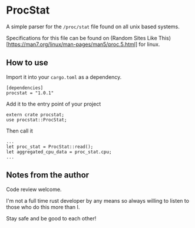 # ProcStat

A simple parser for the `/proc/stat` file found on all unix based systems.

Specifications for this file can be found on (Random Sites Like This)[https://man7.org/linux/man-pages/man5/proc.5.html] for linux.

## How to use

Import it into your `cargo.toml` as a dependency.

```
[dependencies]
procstat = "1.0.1"
```

Add it to the entry point of your project

```
extern crate procstat;
use procstat::ProcStat;
```

Then call it

```
...
let proc_stat = ProcStat::read();
let aggregated_cpu_data = proc_stat.cpu;
...
```

## Notes from the author

Code review welcome. 

I'm not a full time rust developer by any means so always willing to listen to those who do this more than I.

Stay safe and be good to each other!